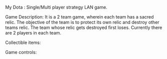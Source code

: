 My Dota : Single/Multi player strategy LAN game. 

Game Description: It is a 2 team game, wherein each team has a sacred relic. The objective of the team is to protect its 
own relic and destroy other teams relic. The team whose relic gets destroyed first loses. Currently there are 2 players 
in each team. 

Collectible items:

Game controls:



